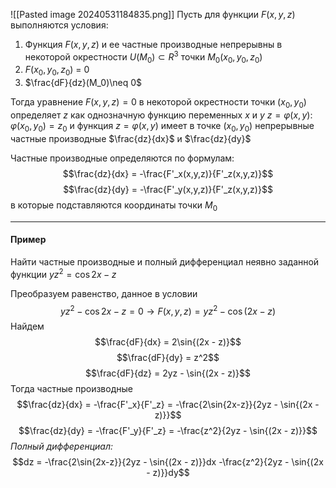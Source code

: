 ![[Pasted image 20240531184835.png]]
Пусть для функции $F(x, y, z)$ выполняются условия:

1. Функция $F(x, y, z)$ и ее частные производные непрерывны в некоторой окрестности $U(M_0) \subset R^3$ точки $M_0(x_0,y_0,z_0)$
2. $F(x_0,y_0,z_0)$ = 0
3. $\frac{dF}{dz}(M_0)\neq 0$

Тогда уравнение $F(x,y,z) = 0$ в некоторой окрестности точки $(x_0, y_0)$ определяет $z$ как однозначную функцию переменных $x$ и $y$ 
$z = \varphi(x, y)$: $\varphi(x_0, y_0) = z_0$ и функция $z = \varphi(x, y)$ имеет в точке $(x_0, y_0)$ непрерывные частные производные $\frac{dz}{dx}$ и $\frac{dz}{dy}$

Частные производные определяются по формулам:
$$\frac{dz}{dx} = -\frac{F'_x(x,y,z)}{F'_z(x,y,z)}$$
$$\frac{dz}{dy} = -\frac{F'_y(x,y,z)}{F'_z(x,y,z)}$$
в которые подставляются координаты точки $M_0$

---
#### Пример

Найти частные производные и полный дифференциал неявно заданной функции $yz^2 = \cos{2x - z}$

Преобразуем равенство, данное в условии $$yz^2 - \cos{2x - z} = 0 \to  F(x,y,z) = yz^2 - \cos(2x-z)$$
Найдем $$\frac{dF}{dx} = 2\sin{(2x - z)}$$$$\frac{dF}{dy} = z^2$$$$\frac{dF}{dz} = 2yz - \sin{(2x - z)}$$
Тогда частные производные $$\frac{dz}{dx} = -\frac{F'_x}{F'_z} = -\frac{2\sin{2x-z}}{2yz - \sin{(2x - z)}}$$$$\frac{dz}{dy} = -\frac{F'_y}{F'_z} = -\frac{z^2}{2yz - \sin{(2x - z)}}$$
*Полный дифференциал:* $$dz = -\frac{2\sin{2x-z}}{2yz - \sin{(2x - z)}}dx -\frac{z^2}{2yz - \sin{(2x - z)}}dy$$